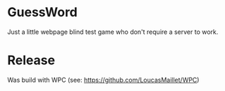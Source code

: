 # GuessWord
Just a little webpage blind test game who don't require a server to work.

# Release
Was build with WPC (see: https://github.com/LoucasMaillet/WPC)
